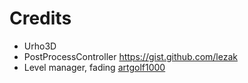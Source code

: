 # Credits

* Urho3D
* PostProcessController https://gist.github.com/lezak
* Level manager, fading [artgolf1000](https://urho3d.prophpbb.com/topic2367.html)
